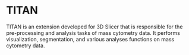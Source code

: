 # TITAN

TITAN is an extension developed for 3D Slicer that is responsible for the pre-processing and analysis tasks of mass cytometry data. It performs visualization, segmentation, and various analyses functions on mass cytometry data.
 
